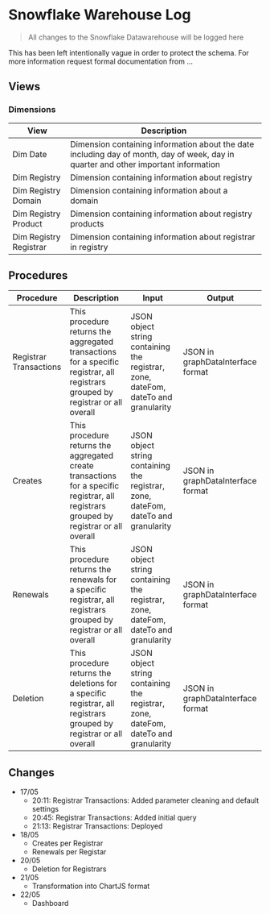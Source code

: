 # Snowflake Warehouse Log
> All changes to the Snowflake Datawarehouse will be logged here

This has been left intentionally vague in order to protect the schema.
For more information request formal documentation from ...

## Views
### Dimensions
| View   | Description |
| --   | -- |
| Dim Date | Dimension containing information about the date including day of month, day of week, day in quarter and other important information |
| Dim Registry| Dimension containing information about registry |
| Dim Registry Domain| Dimension containing information about a domain |
| Dim Registry Product| Dimension containing information about registry products  |
| Dim Registry Registrar | Dimension containing information about registrar in registry  |
## Procedures
| Procedure  | Description | Input | Output |
| --   | -- | --   | -- |
| Registrar Transactions| This procedure returns the aggregated transactions for a specific registrar, all registrars grouped by registrar or all overall | JSON object string containing the registrar, zone, dateFom, dateTo and granularity   | JSON in graphDataInterface format|
| Creates  | This procedure returns the aggregated create transactions for a specific registrar, all registrars grouped by registrar or all overall | JSON object string containing the registrar, zone, dateFom, dateTo and granularity   | JSON in graphDataInterface format|
|Renewals  | This procedure returns the renewals for a specific registrar, all registrars grouped by registrar or all overall | JSON object string containing the registrar, zone, dateFom, dateTo and granularity   | JSON in graphDataInterface format|
| Deletion  | This procedure returns the deletions for a specific registrar, all registrars grouped by registrar or all overall | JSON object string containing the registrar, zone, dateFom, dateTo and granularity   | JSON in graphDataInterface format|

## Changes

* 17/05 
  * 20:11: Registrar Transactions: Added parameter cleaning and default settings
  * 20:45: Registrar Transactions: Added initial query
  * 21:13: Registrar Transactions: Deployed
* 18/05
  * Creates per Registrar
  * Renewals per Registar
* 20/05
  * Deletion for Registrars 
* 21/05
  * Transformation into ChartJS format 
* 22/05 
  * Dashboard
